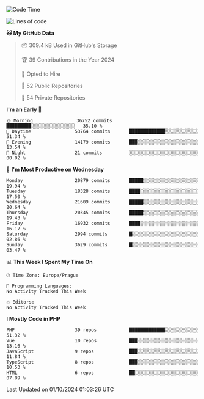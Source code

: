 <!--START_SECTION:waka-->
![Code Time](http://img.shields.io/badge/Code%20Time-1%2C583%20hrs%2058%20mins-blue)

![Lines of code](https://img.shields.io/badge/From%20Hello%20World%20I%27ve%20Written-32.9%20million%20lines%20of%20code-blue)

**🐱 My GitHub Data** 

> 📦 309.4 kB Used in GitHub's Storage 
 > 
> 🏆 39 Contributions in the Year 2024
 > 
> 💼 Opted to Hire
 > 
> 📜 52 Public Repositories 
 > 
> 🔑 54 Private Repositories 
 > 
**I'm an Early 🐤** 

```text
🌞 Morning                36752 commits       █████████░░░░░░░░░░░░░░░░   35.10 % 
🌆 Daytime                53764 commits       █████████████░░░░░░░░░░░░   51.34 % 
🌃 Evening                14179 commits       ███░░░░░░░░░░░░░░░░░░░░░░   13.54 % 
🌙 Night                  21 commits          ░░░░░░░░░░░░░░░░░░░░░░░░░   00.02 % 
```
📅 **I'm Most Productive on Wednesday** 

```text
Monday                   20879 commits       █████░░░░░░░░░░░░░░░░░░░░   19.94 % 
Tuesday                  18328 commits       ████░░░░░░░░░░░░░░░░░░░░░   17.50 % 
Wednesday                21609 commits       █████░░░░░░░░░░░░░░░░░░░░   20.64 % 
Thursday                 20345 commits       █████░░░░░░░░░░░░░░░░░░░░   19.43 % 
Friday                   16932 commits       ████░░░░░░░░░░░░░░░░░░░░░   16.17 % 
Saturday                 2994 commits        █░░░░░░░░░░░░░░░░░░░░░░░░   02.86 % 
Sunday                   3629 commits        █░░░░░░░░░░░░░░░░░░░░░░░░   03.47 % 
```


📊 **This Week I Spent My Time On** 

```text
🕑︎ Time Zone: Europe/Prague

💬 Programming Languages: 
No Activity Tracked This Week

🔥 Editors: 
No Activity Tracked This Week
```

**I Mostly Code in PHP** 

```text
PHP                      39 repos            █████████████░░░░░░░░░░░░   51.32 % 
Vue                      10 repos            ███░░░░░░░░░░░░░░░░░░░░░░   13.16 % 
JavaScript               9 repos             ███░░░░░░░░░░░░░░░░░░░░░░   11.84 % 
TypeScript               8 repos             ███░░░░░░░░░░░░░░░░░░░░░░   10.53 % 
HTML                     6 repos             ██░░░░░░░░░░░░░░░░░░░░░░░   07.89 % 
```




 Last Updated on 01/10/2024 01:03:26 UTC
<!--END_SECTION:waka-->
<!--
**AlexKratky/AlexKratky** is a ✨ _special_ ✨ repository because its `README.md` (this file) appears on your GitHub profile.

Here are some ideas to get you started:

- 🔭 I’m currently working on ...
- 🌱 I’m currently learning ...
- 👯 I’m looking to collaborate on ...
- 🤔 I’m looking for help with ...
- 💬 Ask me about ...
- 📫 How to reach me: ...
- 😄 Pronouns: ...
- ⚡ Fun fact: ...
-->

